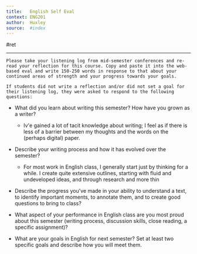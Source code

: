 ```yaml
---
title:   English Self Eval
context: ENG201
author:  Huxley
source:  #index
---
```


#ret 

---
```
Please take your listening log from mid-semester conferences and re-read your reflection for this course. Copy and paste it into the web-based eval and write 150-250 words in response to that about your continued areas of strength and your progress towards your goals.

If students did not write a reflection and/or did not set a goal for their listening log, they were asked to respond to the following questions: 
```

- What did you learn about writing this semester? How have you grown as a writer?
	- Iv'e gained a lot of tacit knowledge about writing; I feel as if there is less of a barrier between my thoughts and the words on the (perhaps digital) paper. 
	
- Describe your writing process and how it has evolved over the semester?
	- For most work in English class, I generally start just by thinking for a while. I create quite extensive outlines, starting with fluid and undeveloped ideas, and through research and more thin
	
- Describe the progress you’ve made in your ability to understand a text, to identify important moments, to annotate them, and to create good questions to bring to class?
- What aspect of your performance in English class are you most proud about this semester (writing process, discussion skills, close reading, a specific assignment)?
- What are your goals in English for next semester? Set at least two specific goals and describe how you will meet them.















